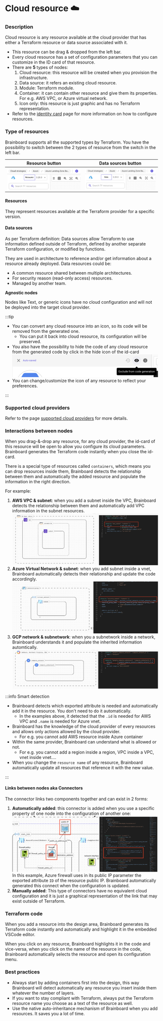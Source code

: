 # Cloud resource ☁️

### Description

Cloud resource is any resource available at the cloud provider that has either a Terraform resource or data source associated with it.

* This resource can be drag & dropped from the left bar.
* Every cloud resource has a set of configuration parameters that you can customize in the ID card of that resource.
* There are **5** types of nodes:
  1. Cloud resource: this resource will be created when you provision the infrastructure.
  2. Data source: it refers an existing cloud resource.
  3. Module: Terraform module.
  4. Container: it can contain other resource and give them its properties. For e.g. AWS VPC, or Azure virtual network.
  5. Icon only: this resource is just graphic and has no Terraform representation.
* Refer to the [identity card](https://gitlab.com/brainboard/brainboard/-/blob/main/cloud-architectures/id-card/README.md) page for more information on how to configure resources.

### Type of resources

Brainboard supports all the supported types by Terraform. You have the possibility to switch between the 2 types of resource from the switch in the left bar.

| Resource button                                            | Data sources button                                              |
| ---------------------------------------------------------- | ---------------------------------------------------------------- |
| ![resource button](../.gitbook/assets/resource-button.png) | ![data source button](../.gitbook/assets/data-source-button.png) |

#### Resources

They represent resources available at the Terraform provider for a specific version.

#### Data sources

As per Terraform definition: Data sources allow Terraform to use information defined outside of Terraform, defined by another separate Terraform configuration, or modified by functions.

They are used in architecture to reference and/or get information about a resource already deployed. Data resources could be:

* A common resource shared between multiple architectures.
* For security reason (read-only access) resources.
* Managed by another team.

**Agnostic nodes**

Nodes like Text, or generic icons have no cloud configuration and will not be deployed into the target cloud provider.

:::tip

* You can convert any cloud resource into an icon, so its code will be removed from the generated one.
  * You can put it back into cloud resource, its configuration will be preserved.
* You also have the possibility to hide the code of any cloud resource from the generated code by click in the hide icon of the id-card ![Hide resource code](../.gitbook/assets/hide-resource-code.png)
* You can change/customize the icon of any resource to reflect your preferences.

:::

### Supported cloud providers

Refer to the page [supported cloud providers](https://gitlab.com/brainboard/brainboard/-/blob/main/cloud-providers/supported-cloud-providers/README.md) for more details.

### Interactions between nodes

When you drag-&-drop any resource, for any cloud provider, the id-card of this resource will be open to allow you configure its cloud parameters. Brainboard generates the Terraform code instantly when you close the id-card.

There is a special type of resources called `containers`, which means you can drop resources inside them, Brainboard detects the relationship between them and automatically the added resource and populate the information in the right direction.

For example:

1. **AWS VPC & subnet**: when you add a subnet inside the VPC, Brainboard detects the relationship between them and automatically add VPC information in the subnet resources. ![AWS VPC](../.gitbook/assets/aws-vpc.png)
2. **Azure Virtual Network & subnet**: when you add subnet inside a vnet, Brainboard automatically detects their relationship and update the code accordingly. ![Azure vnet](../.gitbook/assets/azurerm-subnet.png)
3. **GCP network & subnetwork**: when you a subnetwork inside a network, Brainboard understands it and populate the inherited information automtically. ![GCP subnetwork](../.gitbook/assets/gcp-subnetwork.png)

:::info Smart detection

* Brainboard detects which exported attribute is needed and automatically add it in the resource. You don't need to do it automatically.
  * In the examples above, it detected that the `.id` is needed for AWS VPC and `.name` is needed for Azure vnet.
* Brainboard has the knowledge of the cloud provider of every resources and allows only actions allowed by the cloud provider.
  * For e.g. you cannot add AWS resource inside Azure container
* Within the same provider, Brainboard can understand what is allowed or not.
  * For e.g. you cannot add a region inside a region, VPC inside a VPC, vnet inside vnet....
* When you change the `resource name` of any resource, Brainboard automatically update all resources that reference it with the new value.

:::

#### Links between nodes aka Connectors

The connector links two components together and can exist in 2 forms:

1. **Automatically added**: this connector is added when you use a specific property of one node into the configuration of another one: ![Conectors](../.gitbook/assets/connectors.png) In this example, Azure firewall uses in its public IP parameter the exported attribute `ID` of the resource public IP. Brainboard automatically generated this connect when the configuration is updated.
2. **Manually added**: This type of connectors have no equivalent cloud configuration and it is just a graphical representation of the link that may exist outside of Terraform.

### Terraform code

When you add a resource into the design area, Brainboard generates its Terraform code instantly and automatically and highlight it in the embedded VSCode editor.

When you click on any resource, Brainboard highlights it in the code and vice-versa, when you click on the name of the resource in the code, Brainboard automatically selects the resource and open its configuration menu.

### Best practices

* Always start by adding containers first into the design, this way Brainboard will detect automatically any resource you insert inside them whatever the number of layers.
* If you want to stay compliant with Terraform, always put the Terraform resource name you choose as a text of the resource as well.
* Use the native auto-inheritance mechanism of Brainboard when you add resources. It saves you a lot of time.
